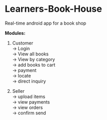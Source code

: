 # Learners-Book-House
Real-time android app for a book shop

**Modules:**

1. Customer                                  
-> Login                                     
-> View all books            
-> View by category                           
-> add books to cart                          
-> payment                
-> locate                
-> direct inquiry                

2. Seller                                
-> upload items                                
-> view payments                                
-> view orders                                
-> confirm send                                
  
